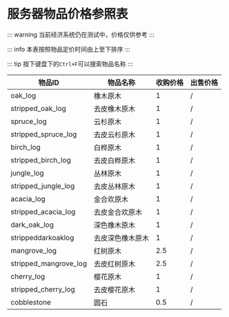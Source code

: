 # 服务器物品价格参照表

::: warning
当前经济系统仍在测试中，价格仅供参考
:::

::: info
本表按照物品定价时间由上至下排序
:::

::: tip
按下键盘下的`Ctrl+F`可以搜索物品名称
:::

|物品ID|物品名称|收购价格|出售价格|
|---|---|---|---|
|oak_log|橡木原木|1|/|
|stripped_oak_log|去皮橡木原木|1|/|
|spruce_log|云杉原木|1|/|
|stripped_spruce_log|去皮云杉原木|1|/|
|birch_log|白桦原木|1|/|
|stripped_birch_log|去皮白桦原木|1|/|
|jungle_log|丛林原木|1|/|
|stripped_jungle_log|去皮丛林原木|1|/|
|acacia_log|金合欢原木|1|/|
|stripped_acacia_log|去皮金合欢原木|1|/|
|dark_oak_log|深色橡木原木|1|/|
|strippeddarkoaklog|去皮深色橡木原木|1|/|
|mangrove_log|红树原木|2.5|/|
|stripped_mangrove_log|去皮红树原木|2.5|/|
|cherry_log|樱花原木|1|/|
|stripped_cherry_log|去皮樱花原木|1|/|
|cobblestone|圆石|0.5|/|
